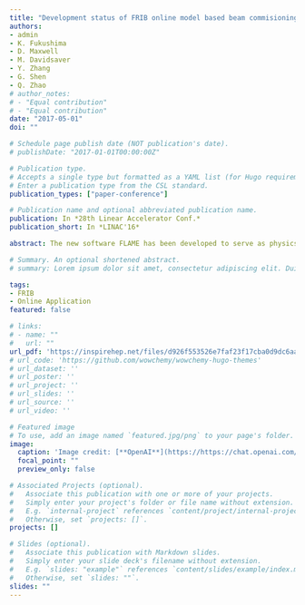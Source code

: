 ```yaml
---
title: "Development status of FRIB online model based beam commisioning application"
authors:
- admin
- K. Fukushima
- D. Maxwell
- M. Davidsaver
- Y. Zhang
- G. Shen
- Q. Zhao
# author_notes:
# - "Equal contribution"
# - "Equal contribution"
date: "2017-05-01"
doi: ""

# Schedule page publish date (NOT publication's date).
# publishDate: "2017-01-01T00:00:00Z"

# Publication type.
# Accepts a single type but formatted as a YAML list (for Hugo requirements).
# Enter a publication type from the CSL standard.
publication_types: ["paper-conference"]

# Publication name and optional abbreviated publication name.
publication: In *28th Linear Accelerator Conf.*
publication_short: In *LINAC'16*

abstract: The new software FLAME has been developed to serve as physics model used for on-line beam commissioning applications. FLAME is specially designed to cover FRIB modeling challenges to balance between speed and precision. Several on-line beam commissioning applications have been prototyped based on FLAME and tested on the physics application prototyping environment. In this paper, components of the physics application prototyping environment are firstly described. Then, the design strategy and result of the four major applications -- baseline generator, cavity tuning, orbit correction, transverse matching, are discussed.

# Summary. An optional shortened abstract.
# summary: Lorem ipsum dolor sit amet, consectetur adipiscing elit. Duis posuere tellus ac convallis placerat. Proin tincidunt magna sed ex sollicitudin condimentum.

tags:
- FRIB
- Online Application
featured: false

# links:
# - name: ""
#   url: ""
url_pdf: 'https://inspirehep.net/files/d926f553526e7faf23f17cba0d9dc6aa'
# url_code: 'https://github.com/wowchemy/wowchemy-hugo-themes'
# url_dataset: ''
# url_poster: ''
# url_project: ''
# url_slides: ''
# url_source: ''
# url_video: ''

# Featured image
# To use, add an image named `featured.jpg/png` to your page's folder. 
image:
  caption: 'Image credit: [**OpenAI**](https://https://chat.openai.com/auth/login)'
  focal_point: ""
  preview_only: false

# Associated Projects (optional).
#   Associate this publication with one or more of your projects.
#   Simply enter your project's folder or file name without extension.
#   E.g. `internal-project` references `content/project/internal-project/index.md`.
#   Otherwise, set `projects: []`.
projects: []

# Slides (optional).
#   Associate this publication with Markdown slides.
#   Simply enter your slide deck's filename without extension.
#   E.g. `slides: "example"` references `content/slides/example/index.md`.
#   Otherwise, set `slides: ""`.
slides: ""
---
```


<!-- {{% callout note %}}
Click the *Cite* button above to demo the feature to enable visitors to import publication metadata into their reference management software.
{{% /callout %}}

{{% callout note %}}
Create your slides in Markdown - click the *Slides* button to check out the example.
{{% /callout %}}

Add the publication's **full text** or **supplementary notes** here. You can use rich formatting such as including [code, math, and images](https://wowchemy.com/docs/content/writing-markdown-latex/). -->
